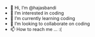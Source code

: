 - 👋 Hi, I’m @hajasbandi
- 👀 I’m interested in coding
- 🌱 I’m currently learning coding
- 💞️ I’m looking to collaborate on coding
- 📫 How to reach me ... :( 

<!---
hajasbandi/hajasbandi is a ✨ special ✨ repository because its `README.md` (this file) appears on your GitHub profile.
You can click the Preview link to take a look at your changes.
--->
